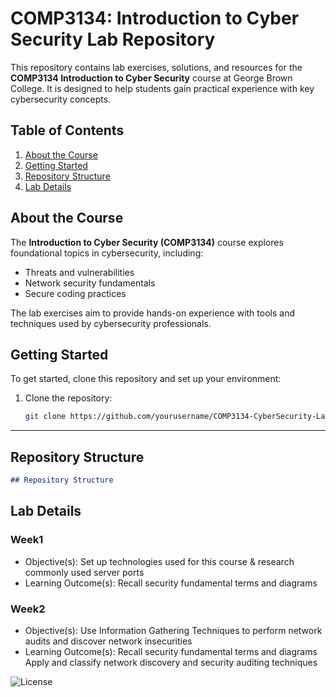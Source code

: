 # COMP3134: Introduction to Cyber Security Lab Repository

This repository contains lab exercises, solutions, and resources for the **COMP3134 Introduction to Cyber Security** course at George Brown College. It is designed to help students gain practical experience with key cybersecurity concepts.

## Table of Contents
1. [About the Course](#about-the-course)
2. [Getting Started](#getting-started)
3. [Repository Structure](#repository-structure)
4. [Lab Details](#lab-details)

## About the Course

The **Introduction to Cyber Security (COMP3134)** course explores foundational topics in cybersecurity, including:

- Threats and vulnerabilities
- Network security fundamentals
- Secure coding practices


The lab exercises aim to provide hands-on experience with tools and techniques used by cybersecurity professionals.


## Getting Started

To get started, clone this repository and set up your environment:

1. Clone the repository:
   ```bash
   git clone https://github.com/yourusername/COMP3134-CyberSecurity-Lab.git
---

## Repository Structure

```markdown
## Repository Structure
```


## Lab Details

### Week1
- Objective(s):  Set up technologies used for this course & research commonly used server ports
- Learning Outcome(s):  Recall security fundamental terms and diagrams

### Week2
- Objective(s): Use Information Gathering Techniques to perform network audits and discover network insecurities
- Learning Outcome(s): Recall security fundamental terms and diagrams Apply and classify network discovery and security auditing techniques



![License](https://img.shields.io/badge/license-MIT-blue)


